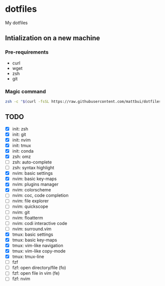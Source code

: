 # dotfiles

My dotfiles

## Intialization on a new machine

### Pre-requirements

- curl
- wget
- zsh
- git

### Magic command

```bash
zsh -c "$(curl -fsSL https://raw.githubusercontent.com/mattbui/dotfiles/master/initialize.sh)"
```

## TODO

- [x] init: zsh
- [x] init: git
- [x] init: nvim
- [x] init: tmux
- [x] init: conda
- [x] zsh: omz
- [ ] zsh: auto-complete
- [ ] zsh: syntax highlight
- [x] nvim: basic settings
- [x] nvim: basic key-maps
- [x] nvim: plugins manager
- [x] nvim: colorscheme
- [ ] nvim: coc, code completion
- [ ] nvim: file explorer
- [ ] nvim: quickscope
- [ ] nvim: git
- [ ] nvim: floatterm
- [ ] nvim: codi interactive code
- [ ] nvim: surround.vim
- [x] tmux: basic settings
- [x] tmux: basic key-maps
- [x] tmux: vim-like navigation
- [x] tmux: vim-like copy-mode
- [x] tmux: tmux-line
- [ ] fzf
- [ ] fzf: open directory/file (fo)
- [ ] fzf: open file in vim (fe)
- [ ] fzf: nvim
